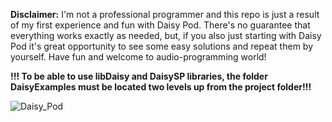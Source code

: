 **Disclaimer:**
I'm not a professional programmer and this repo is just a result of my first experience and fun with Daisy Pod. 
There's no guarantee that everything works exactly as needed, but, if you also just starting with Daisy Pod it's great opportunity to see some easy solutions and repeat them by yourself.
Have fun and welcome to audio-programming world!

**!!! To be able to use libDaisy and DaisySP libraries, the folder DaisyExamples must be located two levels up from the project folder!!!**

![Daisy_Pod](https://github.com/user-attachments/assets/99ac661c-541e-4bfd-a924-7449afee852d)

